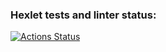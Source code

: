 ### Hexlet tests and linter status:
[![Actions Status](https://github.com/alistkov/js-jest-testing-project-67/actions/workflows/hexlet-check.yml/badge.svg)](https://github.com/alistkov/js-jest-testing-project-67/actions)